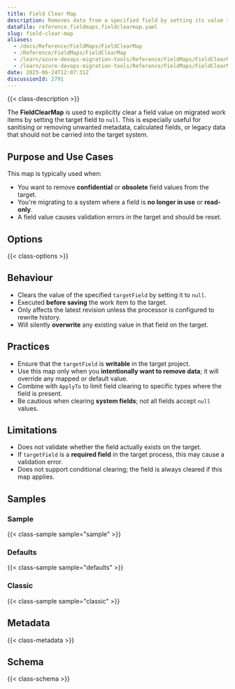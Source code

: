 ```yaml
---
title: Field Clear Map
description: Removes data from a specified field by setting its value to null during work item migration.
dataFile: reference.fieldmaps.fieldclearmap.yaml
slug: field-clear-map
aliases:
  - /docs/Reference/FieldMaps/FieldClearMap
  - /Reference/FieldMaps/FieldClearMap
  - /learn/azure-devops-migration-tools/Reference/FieldMaps/FieldClearMap
  - /learn/azure-devops-migration-tools/Reference/FieldMaps/FieldClearMap/index.md
date: 2025-06-24T12:07:31Z
discussionId: 2791
---
```


{{< class-description >}}

The **FieldClearMap** is used to explicitly clear a field value on migrated work items by setting the target field to `null`. This is especially useful for sanitising or removing unwanted metadata, calculated fields, or legacy data that should not be carried into the target system.

## Purpose and Use Cases

This map is typically used when:

- You want to remove **confidential** or **obsolete** field values from the target.
- You're migrating to a system where a field is **no longer in use** or **read-only**.
- A field value causes validation errors in the target and should be reset.

## Options

{{< class-options >}}

## Behaviour

- Clears the value of the specified `targetField` by setting it to `null`.
- Executed **before saving** the work item to the target.
- Only affects the latest revision unless the processor is configured to rewrite history.
- Will silently **overwrite** any existing value in that field on the target.

## Practices

- Ensure that the `targetField` is **writable** in the target project.
- Use this map only when you **intentionally want to remove data**; it will override any mapped or default value.
- Combine with `ApplyTo` to limit field clearing to specific types where the field is present.
- Be cautious when clearing **system fields**; not all fields accept `null` values.

## Limitations

- Does not validate whether the field actually exists on the target.
- If `targetField` is a **required field** in the target process, this may cause a validation error.
- Does not support conditional clearing; the field is always cleared if this map applies.

## Samples

### Sample

{{< class-sample sample="sample" >}}

### Defaults

{{< class-sample sample="defaults" >}}

### Classic

{{< class-sample sample="classic" >}}

## Metadata

{{< class-metadata >}}

## Schema

{{< class-schema >}}
